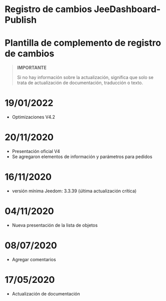 # Registro de cambios JeeDashboard-Publish

# Plantilla de complemento de registro de cambios

>**IMPORTANTE**
>
>Si no hay información sobre la actualización, significa que solo se trata de actualización de documentación, traducción o texto.

# 19/01/2022

- Optimizaciones V4.2

# 20/11/2020

- Presentación oficial V4
- Se agregaron elementos de información y parámetros para pedidos

# 16/11/2020

- versión mínima Jeedom: 3.3.39 (última actualización crítica)

# 04/11/2020

- Nueva presentación de la lista de objetos

# 08/07/2020

- Agregar comentarios

# 17/05/2020

- Actualización de documentación
